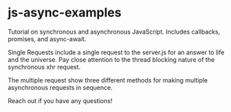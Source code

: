 # js-async-examples
Tutorial on synchronous and asynchronous JavaScript.  Includes callbacks, promises, and async-await. 

Single Requests include a single request to the server.js for an answer to life and the universe. Pay close attention to 
the thread blocking nature of the synchronous xhr request.

The multiple request show three different methods for making multiple asynchronous requests in sequence.

Reach out if you have any questions!
